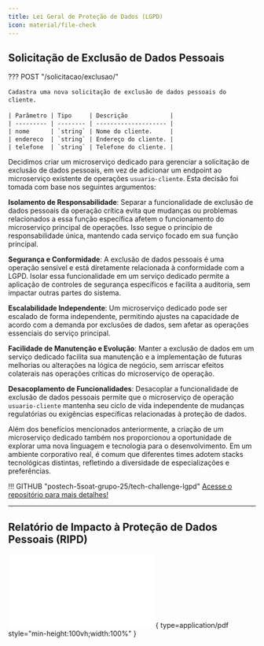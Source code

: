 ```yaml
---
title: Lei Geral de Proteção de Dados (LGPD)
icon: material/file-check
---
```


## Solicitação de Exclusão de Dados Pessoais

??? POST "/solicitacao/exclusao/"

    Cadastra uma nova solicitação de exclusão de dados pessoais do cliente.

    | Parâmetro | Tipo     | Descrição            |
    | --------- | -------- | -------------------- |
    | nome      | `string` | Nome do cliente.     |
    | endereco  | `string` | Endereço do cliente. |
    | telefone  | `string` | Telefone do cliente. |

Decidimos criar um microserviço dedicado para gerenciar a solicitação de exclusão de dados pessoais, em vez de adicionar um endpoint ao microserviço existente de operações `usuario-cliente`. Esta decisão foi tomada com base nos seguintes argumentos:

**Isolamento de Responsabilidade**: Separar a funcionalidade de exclusão de dados pessoais da operação crítica evita que mudanças ou problemas relacionados a essa função específica afetem o funcionamento do microserviço principal de operações. Isso segue o princípio de responsabilidade única, mantendo cada serviço focado em sua função principal.

**Segurança e Conformidade**: A exclusão de dados pessoais é uma operação sensível e está diretamente relacionada à conformidade com a LGPD. Isolar essa funcionalidade em um serviço dedicado permite a aplicação de controles de segurança específicos e facilita a auditoria, sem impactar outras partes do sistema.

**Escalabilidade Independente**: Um microserviço dedicado pode ser escalado de forma independente, permitindo ajustes na capacidade de acordo com a demanda por exclusões de dados, sem afetar as operações essenciais do serviço principal.

**Facilidade de Manutenção e Evolução**: Manter a exclusão de dados em um serviço dedicado facilita sua manutenção e a implementação de futuras melhorias ou alterações na lógica de negócio, sem arriscar efeitos colaterais nas operações críticas do microserviço de operação.

**Desacoplamento de Funcionalidades**: Desacoplar a funcionalidade de exclusão de dados pessoais permite que o microserviço de operação `usuario-cliente` mantenha seu ciclo de vida independente de mudanças regulatórias ou exigências específicas relacionadas à proteção de dados.

Além dos benefícios mencionados anteriormente, a criação de um microserviço dedicado também nos proporcionou a oportunidade de explorar uma nova linguagem e tecnologia para o desenvolvimento. Em um ambiente corporativo real, é comum que diferentes times adotem stacks tecnológicas distintas, refletindo a diversidade de especializações e preferências.

!!! GITHUB "postech-5soat-grupo-25/tech-challenge-lgpd"
    [Acesse o repositório para mais detalhes!](https://github.com/postech-5soat-grupo-25/tech-challenge-lgpd)

---

## Relatório de Impacto à Proteção de Dados Pessoais (RIPD)

![Relatório de Impacto à Proteção de Dados Pessoais](../assets/content/fase_5/ripd.pdf){ type=application/pdf style="min-height:100vh;width:100%" }